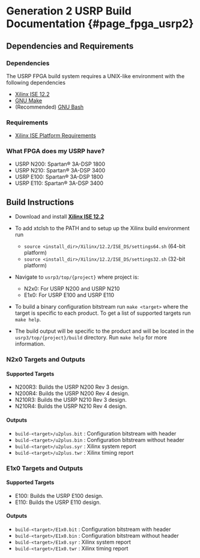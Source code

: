 # Generation 2 USRP Build Documentation {#page_fpga_usrp2}

## Dependencies and Requirements

### Dependencies

The USRP FPGA build system requires a UNIX-like environment with the following dependencies

- [Xilinx ISE 12.2](http://www.xilinx.com/support/download/index.html/content/xilinx/en/downloadNav/design-tools/v12_2.html)
- [GNU Make](https://www.gnu.org/software/make/)
- (Recommended) [GNU Bash](https://www.gnu.org/software/bash/)

### Requirements

- [Xilinx ISE Platform Requirements](http://www.xilinx.com/support/documentation/sw_manuals/xilinx12_2/irn.pdf)

### What FPGA does my USRP have?

- USRP N200: Spartan&reg; 3A-DSP 1800
- USRP N210: Spartan&reg; 3A-DSP 3400
- USRP E100: Spartan&reg; 3A-DSP 1800
- USRP E110: Spartan&reg; 3A-DSP 3400

## Build Instructions

- Download and install [__Xilinx ISE 12.2__](http://www.xilinx.com/support/download/index.html/content/xilinx/en/downloadNav/design-tools/v12_2.html)

- To add xtclsh to the PATH and to setup up the Xilinx build environment run
  + `source <install_dir>/Xilinx/12.2/ISE_DS/settings64.sh` (64-bit platform)
  + `source <install_dir>/Xilinx/12.2/ISE_DS/settings32.sh` (32-bit platform)

- Navigate to `usrp3/top/{project}` where project is:
  + N2x0: For USRP N200 and USRP N210
  + E1x0: For USRP E100 and USRP E110

- To build a binary configuration bitstream run `make <target>`
  where the target is specific to each product. To get a list of supported targets run
  `make help`.

- The build output will be specific to the product and will be located in the
  `usrp3/top/{project}/build` directory. Run `make help` for more information.

### N2x0 Targets and Outputs

#### Supported Targets
- N200R3:  Builds the USRP N200 Rev 3 design.
- N200R4:  Builds the USRP N200 Rev 4 design.
- N210R3:  Builds the USRP N210 Rev 3 design.
- N210R4:  Builds the USRP N210 Rev 4 design.

#### Outputs
- `build-<target>/u2plus.bit` : Configuration bitstream with header
- `build-<target>/u2plus.bin` : Configuration bitstream without header
- `build-<target>/u2plus.syr` : Xilinx system report
- `build-<target>/u2plus.twr` : Xilinx timing report

### E1x0 Targets and Outputs

#### Supported Targets
- E100:  Builds the USRP E100 design.
- E110:  Builds the USRP E110 design.

#### Outputs
- `build-<target>/E1x0.bit` : Configuration bitstream with header
- `build-<target>/E1x0.bin` : Configuration bitstream without header
- `build-<target>/E1x0.syr` : Xilinx system report
- `build-<target>/E1x0.twr` : Xilinx timing report

